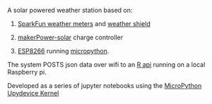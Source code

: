 A solar powered weather station based on:

1) [SparkFun weather meters](https://www.sparkfun.com/products/15901) and [weather shield](https://www.sparkfun.com/products/13674)

2) [makerPower-solar](https://www.crowdsupply.com/danjuliodesigns/makerpower-solar) charge controller

3) [ESP8266](https://www.nodemcu.com/index_en.html) running [micropython](http://micropython.org/). 

The system POSTS json data over wifi to an [R api](www.rplumber.io) running on a local Raspberry pi.

Developed as a series of jupyter notebooks using the [MicroPython Upydevice Kernel](https://github.com/Carglglz/jupyter_upydevice_kernel)

